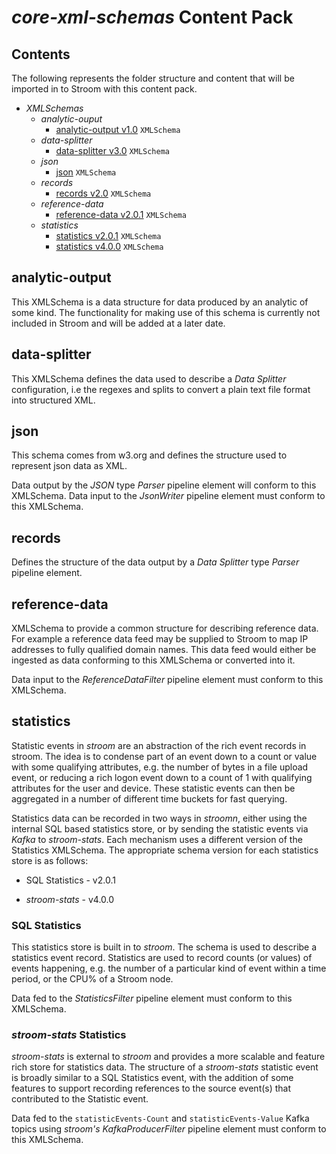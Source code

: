 # _core-xml-schemas_ Content Pack

## Contents

The following represents the folder structure and content that will be imported in to Stroom with this content pack.

* _XMLSchemas_ 
    * _analytic-ouput_ 
        * [analytic-output v1.0](#analytic-output) `XMLSchema`
    * _data-splitter_ 
        * [data-splitter v3.0](#data-splitter) `XMLSchema`
    * _json_ 
        * [json](#json) `XMLSchema`
    * _records_ 
        * [records v2.0](#records) `XMLSchema`
    * _reference-data_ 
        * [reference-data v2.0.1](#reference-data) `XMLSchema`
    * _statistics_ 
        * [statistics v2.0.1](#statistics) `XMLSchema`
        * [statistics v4.0.0](#statistics) `XMLSchema`


## analytic-output 

This XMLSchema is a data structure for data produced by an analytic of some kind. The functionality for making use of this schema is currently not included in Stroom and will be added at a later date.

## data-splitter 

This XMLSchema defines the data used to describe a _Data Splitter_ configuration, i.e the regexes and splits to convert a plain text file format into structured XML.

## json 

This schema comes from w3.org and defines the structure used to represent json data as XML.

Data output by the _JSON_ type _Parser_ pipeline element will conform to this XMLSchema. Data input to the _JsonWriter_ pipeline element must conform to this XMLSchema.

## records

Defines the structure of the data output by a _Data Splitter_ type _Parser_ pipeline element.

## reference-data

XMLSchema to provide a common structure for describing reference data. For example a reference data feed may be supplied to Stroom to map IP addresses to fully qualified domain names. This data feed would either be ingested as data conforming to this XMLSchema or converted into it.

Data input to the _ReferenceDataFilter_ pipeline element must conform to this XMLSchema.

## statistics

Statistic events in _stroom_ are an abstraction of the rich event records in stroom. The idea is to condense part of an event down to a count or value with some qualifying attributes, e.g. the number of bytes in a file upload event, or reducing a rich logon event down to a count of 1 with qualifying attributes for the user and device. These statistic events can then be aggregated in a number of different time buckets for fast querying. 

Statistics data can be recorded in two ways in _stroomn_, either using the internal SQL based statistics store, or by sending the statistic events via _Kafka_ to _stroom-stats_. Each mechanism uses a different version of the Statistics XMLSchema. The appropriate schema version for each statistics store is as follows:

* SQL Statistics - v2.0.1

* _stroom-stats_ - v4.0.0

### SQL Statistics

This statistics store is built in to _stroom_.  The schema is used to describe a statistics event record. Statistics are used to record counts (or values) of events happening, e.g. the number of a particular kind of event within a time period, or the CPU% of a Stroom node.

Data fed to the _StatisticsFilter_ pipeline element must conform to this XMLSchema.

### _stroom-stats_ Statistics
_stroom-stats_ is external to _stroom_ and provides a more scalable and feature rich store for statistics data. The structure of a _stroom-stats_ statistic event is broadly similar to a SQL Statistics event, with the addition of some features to support recording references to the source event(s) that contributed to the Statistic event.

Data fed to the `statisticEvents-Count` and `statisticEvents-Value` Kafka topics using _stroom's_ _KafkaProducerFilter_ pipeline element must conform to this XMLSchema.

